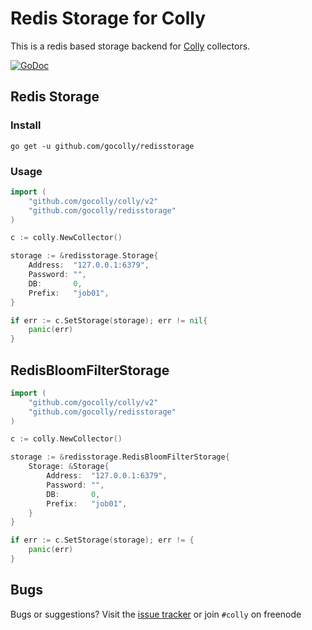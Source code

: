 # Redis Storage for Colly

This is a redis based storage backend for [Colly](https://github.com/gocolly/colly) collectors.

[![GoDoc](https://godoc.org/github.com/gocolly/redisstorage?status.svg)](https://godoc.org/github.com/gocolly/redisstorage)


## Redis Storage

### Install

```
go get -u github.com/gocolly/redisstorage
```


### Usage

```go
import (
	"github.com/gocolly/colly/v2"
	"github.com/gocolly/redisstorage"
)
```


```go
c := colly.NewCollector()

storage := &redisstorage.Storage{
    Address:  "127.0.0.1:6379",
    Password: "",
    DB:       0,
    Prefix:   "job01",
}

if err := c.SetStorage(storage); err != nil{
    panic(err)
}
```

## RedisBloomFilterStorage

```go
import (
	"github.com/gocolly/colly/v2"
	"github.com/gocolly/redisstorage"
)
```


```go
c := colly.NewCollector()

storage := &redisstorage.RedisBloomFilterStorage{
    Storage: &Storage{
        Address:  "127.0.0.1:6379",
        Password: "",
        DB:       0,
        Prefix:   "job01",
    }
}

if err := c.SetStorage(storage); err != {
    panic(err)
}

```

## Bugs

Bugs or suggestions? Visit the [issue tracker](https://github.com/gocolly/redisstorage/issues) or join `#colly` on freenode
